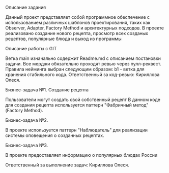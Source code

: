 Описание задания

Данный проект представляет собой программное обеспечение с использованием различных шаблонов проектирования, 
таких как Observer, Adapter, Factory Method и архитектурных подходов. 
В проекте реализовано создание нового рецепта, просмотр всех созданых рецептов, популярные блюда и выход из программы

Описание работы с GIT

Ветка main изначально содержит Readme.md с описанием постановки задачи. Все мерджи обязательно проходят ревью через пулл-реквест.
Правила нейминга выбран следующим образом: b1 - ветка для хранения стабильного кода. 
Ответственный за код-ревью: Кириллова Олеся.

Бизнес-задача №1. Создание рецепта

Пользователи могут создать свой собственный рецепт
В данном коде для создания рецепта используется паттерн "Фабричный метод" (Factory Method).

Бизнес-задача №2.

В проекте используется паттерн "Наблюдатель" для реализации системы оповещения о созданных рецептах.

Бизнес-задача №3. 

В проекте предоставляет информацию о популярных блюдах России 

Ответственный за выполнение задач: Кириллова Олеся.


